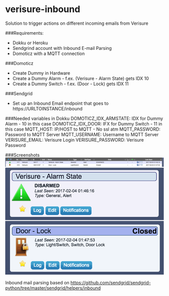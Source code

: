 # verisure-inbound
Solution to trigger actions on different incoming emails from Verisure

###Requirements:
- Dokku or Heroku
- Sendgrind account with Inbound E-mail Parsing
- Domoticz with a MQTT connection

###Domoticz
* Create Dummy in Hardware
* Create a Dummy Alarm - f.ex. (Verisure - Alarm State) gets IDX 10
* Create a Dummy Switch - f.ex. (Door - Lock) gets IDX 11

###Sendgrid
* Set up an Inbound Email endpoint that goes to https://URLTOINSTANCE/inbound

###Needed variables in Dokku
    DOMOTICZ_IDX_ARMSTATE:   IDX for Dummy Alarm - 10 in this case
    DOMOTICZ_IDX_DOOR:       IFX for Dummy Switch - 11 in this case
    MQTT_HOST:               IP/HOST to MQTT - No ssl atm
    MQTT_PASSWORD:           Password to MQTT Server
    MQTT_USERNAME:           Username to MQTT Server
    VERISURE_EMAIL:          Verisure Login
    VERISURE_PASSWORD:       Verisure Password

###Screenshots
![Domoticz Devices](docs/domoticz_devices.png)
![Alarm State](docs/domoticz_alarm_state.png)
![Door State](docs/domoticz_door_state.png)


Inbound mail parsing based on https://github.com/sendgrid/sendgrid-python/tree/master/sendgrid/helpers/inbound
